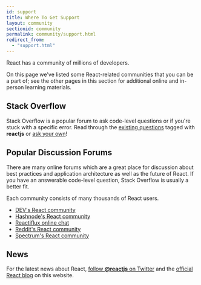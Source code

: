 ```yaml
---
id: support
title: Where To Get Support
layout: community
sectionid: community
permalink: community/support.html
redirect_from:
  - "support.html"
---
```


React has a community of millions of developers.

On this page we've listed some React-related communities that you can be a part of; see the other pages in this section for additional online and in-person learning materials.

## Stack Overflow

Stack Overflow is a popular forum to ask code-level questions or if you're stuck with a specific error. Read through the [existing questions](https://stackoverflow.com/questions/tagged/reactjs) tagged with **reactjs** or [ask your own](https://stackoverflow.com/questions/ask?tags=reactjs)!

## Popular Discussion Forums

There are many online forums which are a great place for discussion about best practices and application architecture as well as the future of React. If you have an answerable code-level question, Stack Overflow is usually a better fit.

Each community consists of many thousands of React users.

* [DEV's React community](https://dev.to/t/react)
* [Hashnode's React community](https://hashnode.com/n/reactjs)
* [Reactiflux online chat](https://discord.gg/0ZcbPKXt5bZjGY5n)
* [Reddit's React community](https://www.reddit.com/r/reactjs/)
* [Spectrum's React community](https://spectrum.chat/react)

## News

For the latest news about React, [follow **@reactjs** on Twitter](https://twitter.com/reactjs) and the [official React blog](/blog/) on this website.

